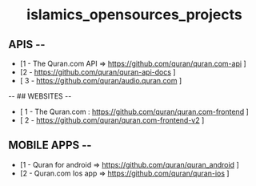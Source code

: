 # <center>islamics_opensources_projects</center> 

 ## APIS --
- [1 - The Quran.com API => https://github.com/quran/quran.com-api ]
- [2 - https://github.com/quran/quran-api-docs  ]
- [ 3 - https://github.com/quran/audio.quran.com ] 

-- ## WEBSITES -- 
- [ 1 - The Quran.com : https://github.com/quran/quran.com-frontend ]
- [ 2 - https://github.com/quran/quran.com-frontend-v2 ]

 ## MOBILE APPS --
- [1 - Quran for android => https://github.com/quran/quran_android  ]
- [2 - Quran.com Ios app =>  https://github.com/quran/quran-ios ]
